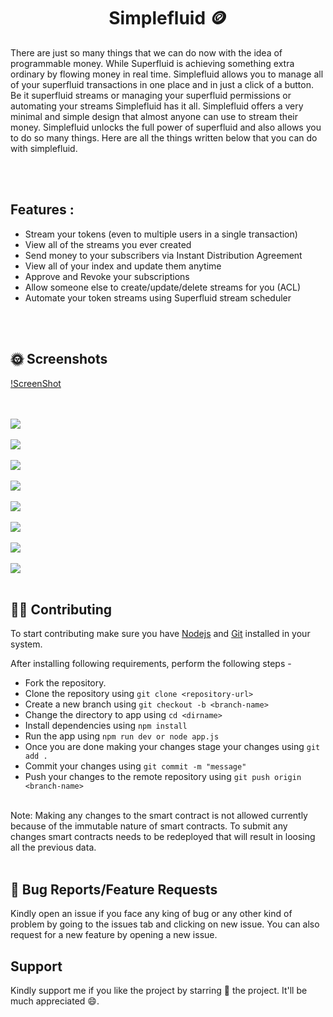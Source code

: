 <h1 align = "center">Simplefluid 🪙</h1>


There are just so many things that we can do now with the idea of programmable money. While Superfluid is achieving something extra ordinary by flowing money in real time. Simplefluid allows you to manage all of your superfluid transactions in one place and in just a click of a button. Be it superfluid streams or managing your superfluid permissions or automating your streams Simplefluid has it all. Simplefluid offers a very minimal and simple design that almost anyone can use to stream their money. Simplefluid unlocks the full power of superfluid and also allows you to do so many things. Here are all the things written below that you can do with simplefluid.

<br />
<br />

## Features :



<ul>
<li>Stream your tokens (even to multiple users in a single transaction)</li>
<li>View all of the streams you ever created</li>
<li>Send money to your subscribers via Instant Distribution Agreement</li>
<li>View all of your index and update them anytime</li>
<li>Approve and Revoke your subscriptions</li>
<li>Allow someone else to create/update/delete streams for you (ACL)</li>
<li>Automate your token streams using Superfluid stream scheduler</li>
</ul>


<br />
<br />

## 🌞 Screenshots

[!ScreenShot]("https://raw.githubusercontent.com/VaibhavArora19/Simplefluid/frontend/public/Screenshot1.png")

<br />
<br />


<img src = "https://github.com/VaibhavArora19/Simplefluid/frontend/public/Screenshot2.png" align = "center" />

<br />
<br />

<img src = "https://github.com/VaibhavArora19/Simplefluid/frontend/public/Screenshot3.png" align = "center" />

<br />
<br />

<img src = "https://github.com/VaibhavArora19/Simplefluid/frontend/public/Screenshot4.png" align = "center" />

<br />
<br />

<img src = "https://github.com/VaibhavArora19/Simplefluid/frontend/public/Screenshot5.png" align = "center" />

<br />
<br />

<img src = "https://github.com/VaibhavArora19/Simplefluid/frontend/public/Screenshot6.png" align = "center" />

<br />
<br />

<img src = "https://github.com/VaibhavArora19/Simplefluid/frontend/public/Screenshot7.png" align = "center" />

<br />
<br />

<img src = "https://github.com/VaibhavArora19/Simplefluid/frontend/public/Screenshot8.png" align = "center" />

<br />
<br />

<img src = "https://github.com/VaibhavArora19/Simplefluid/frontend/public/Screenshot9.png" align = "center" />

<br />
<br />

## 👩‍🔧 Contributing

To start contributing make sure you have <a href = "https://nodejs.org/en/download/">Nodejs</a> and <a href = "https://git-scm.com/">Git</a> installed in your system.

 After installing following requirements, perform the following steps -

 - Fork the repository.
 - Clone the repository using `git clone <repository-url>`
 - Create a new branch using `git checkout -b <branch-name>`
 - Change the directory to app using `cd <dirname>`
 - Install dependencies using `npm install`
 - Run the app using `npm run dev or node app.js`
 - Once you are done making your changes stage your changes using `git add .`
 - Commit your changes using `git commit -m "message"`
 - Push your changes to the remote repository using `git push origin <branch-name>`


<br />
Note: Making any changes to the smart contract is not allowed currently because of the immutable nature of smart contracts. To submit any changes smart contracts needs to be redeployed that will result in loosing all the previous data.

<br/>
<br/>

## 🤔 Bug Reports/Feature Requests

Kindly open an issue if you face any king of bug or any other kind of problem by going to the issues tab and clicking on new issue. You can also request for a new feature by opening a new issue.

## Support

Kindly support me if you like the project by starring 🌟 the project. It'll be much appreciated 😄.
